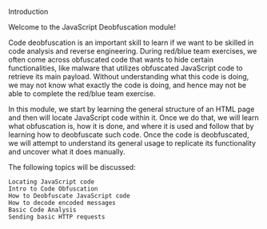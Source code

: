 
Introduction

Welcome to the JavaScript Deobfuscation module!

Code deobfuscation is an important skill to learn if we want to be skilled in code analysis and reverse engineering. During red/blue team exercises, we often come across obfuscated code that wants to hide certain functionalities, like malware that utilizes obfuscated JavaScript code to retrieve its main payload. Without understanding what this code is doing, we may not know what exactly the code is doing, and hence may not be able to complete the red/blue team exercise.

In this module, we start by learning the general structure of an HTML page and then will locate JavaScript code within it. Once we do that, we will learn what obfuscation is, how it is done, and where it is used and follow that by learning how to deobfuscate such code. Once the code is deobfuscated, we will attempt to understand its general usage to replicate its functionality and uncover what it does manually.

The following topics will be discussed:

    Locating JavaScript code
    Intro to Code Obfuscation
    How to Deobfuscate JavaScript code
    How to decode encoded messages
    Basic Code Analysis
    Sending basic HTTP requests


